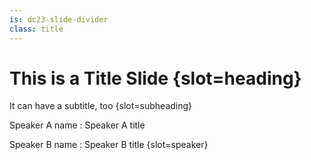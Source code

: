 ```yaml
---
is: dc23-slide-divider
class: title
---
```


# This is a Title Slide {slot=heading}

It can have a subtitle, too {slot=subheading}

Speaker A name
: Speaker A title

Speaker B name
: Speaker B title
{slot=speaker}
